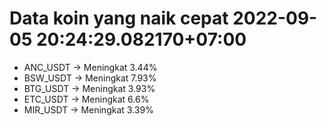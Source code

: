 # Data koin yang naik cepat 2022-09-05 20:24:29.082170+07:00

* ANC_USDT -> Meningkat 3.44%
* BSW_USDT -> Meningkat 7.93%
* BTG_USDT -> Meningkat 3.93%
* ETC_USDT -> Meningkat 6.6%
* MIR_USDT -> Meningkat 3.39%
